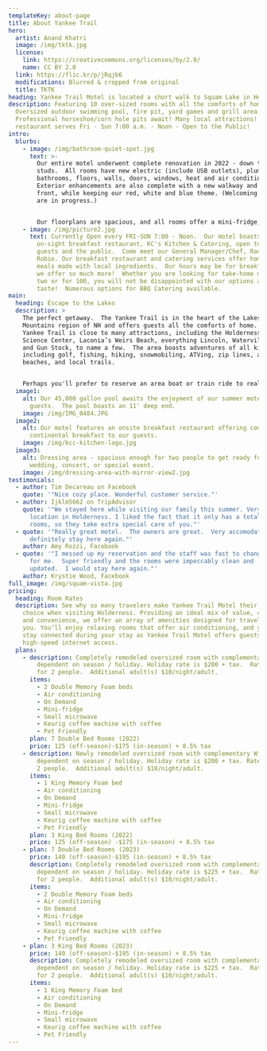 ```yaml
---
templateKey: about-page
title: About Yankee Trail
hero:
  artist: Anand Khatri
  image: /img/tktk.jpg
  license:
    link: https://creativecommons.org/licenses/by/2.0/
    name: CC BY 2.0
  link: https://flic.kr/p/jRqjb6
  modifications: Blurred & cropped from original
  title: TKTK
heading: Yankee Trail Motel is located a short walk to Squam Lake in Holderness, NH
description: Featuring 10 over-sized rooms with all the comforts of home.
  Oversized outdoor swimming pool, fire pit, yard games and grill area.
  Professional horseshoe/corn hole pits await! Many local attractions! Breakfast
  restaurant serves Fri - Sun 7:00 a.m. - Noon - Open to the Public!
intro:
  blurbs:
    - image: /img/bathroom-quiet-spot.jpg
      text: >-
        Our entire motel underwent complete renovation in 2022 - down to the
        studs.  All rooms have new electric (include USB outlets), plumbing,
        bathrooms, floors, walls, doors, windows, heat and air conditioning.
        Exterior enhancements are also complete with a new walkway and vinyl
        front, while keeping our red, white and blue theme. (Welcoming red doors
        are in progress.)


        Our floorplans are spacious, and all rooms offer a mini-fridge, microwave, Keurig coffee maker (coffee provided) and blow dryers. We currently offer three King rooms and seven rooms with two double (full) beds.  
    - image: /img/picture2.jpg
      text: Currently Open every FRI-SUN 7:00 - Noon.  Our motel boasts a small
        on-sight breakfast restaurant, KC's Kitchen & Catering, open to our
        guests and the public.  Come meet our General Manager/Chef, Rachel
        Robie. Our breakfast restaurant and catering services offer home-cooked
        meals made with local ingredients.  Our hours may be for breakfast, but
        we offer so much more!  Whether you are looking for take-home meals for
        two or for 100, you will not be disappointed with our options and the
        taste!  Numerous options for BBQ Catering available.
main:
  heading: Escape to the Lakes
  description: >
    The perfect getaway.  The Yankee Trail is in the heart of the Lakes and
    Mountains region of NH and offers guests all the comforts of home.  The
    Yankee Trail is close to many attractions, including the Holderness Natural
    Science Center, Laconia’s Weirs Beach, everything Lincoln, Waterville Valley
    and Gun Stock, to name a few.  The area boasts adventures of all kinds,
    including golf, fishing, hiking, snowmobiling, ATVing, zip lines, area
    beaches, and local trails.


    Perhaps you'll prefer to reserve an area boat or train ride to really take in the sights!  We are the perfect location for being near it all but not in it all; allowing you to participate and to take a break when you need one!  We are a perfect location for Lake Squam, Newfound Lake, and Winnipesauki Fishing and Pond Hockey Tournaments, as well as for Laconia's bike week.  Or maybe you are attending a concert/event at the nearby BNH Pavilion. Better yet, create your own event right here on our grounds! Gather your friends and family and come enjoy all the Yankee Trail has to offer.  
  image1:
    alt: Our 45,000 gallon pool awaits the enjoyment of our summer motel
      guests.  The pool boasts an 11' deep end.
    image: /img/IMG_0484.JPG
  image2:
    alt: Our motel features an onsite breakfast restaurant offering complimentary
      continental breakfast to our guests.
    image: /img/kcc-kitchen-logo.jpg
  image3:
    alt: Dressing area - spacious enough for two people to get ready for that
      wedding, concert, or special event.
    image: /img/dressing-area-with-mirror-view2.jpg
testimonials:
  - author: Tim Decareau on Facebook
    quote: '"Nice cozy place. Wonderful customer service."'
  - author: Ijklm5662 on TripAdvisor
    quote: '"We stayed here while visiting our family this summer. Very convenient
      location in Holderness. I liked the fact that it only has a total of 10
      rooms, so they take extra special care of you."'
  - quote: '"Really great motel.  The owners are great.  Very accomodating.  I will
      definitely stay here again."'
    author: Amy Rozzi, Facebook
  - quote: '"I messed up my reservation and the staff was fast to change the date
      for me.  Super friendly and the rooms were impeccably clean and
      updated.  I would stay here again."'
    author: Krystie Wood, Facebook
full_image: /img/squam-vista.jpg
pricing:
  heading: Room Rates
  description: See why so many travelers make Yankee Trail Motel their motel of
    choice when visiting Holderness. Providing an ideal mix of value, comfort
    and convenience, we offer an array of amenities designed for travelers like
    you. You’ll enjoy relaxing rooms that offer air conditioning, and you can
    stay connected during your stay as Yankee Trail Motel offers guests free
    high-speed internet access.
  plans:
    - description: Completely remodeled oversized room with complementary WiFi.  Rate
        dependent on season / holiday. Holiday rate is $200 + tax.  Rates are
        for 2 people.  Additional adult(s) $10/night/adult.
      items:
        - 2 Double Memory Foam beds
        - Air conditioning
        - On Demand
        - Mini-fridge
        - Small microwave
        - Keurig coffee machine with coffee
        - Pet Friendly
      plan: 7 Double Bed Rooms (2022)
      price: 125 (off-season)-$175 (in-season) + 8.5% tax
    - description: Newly remodeled oversized room with complementary WiFi.  Rate
        dependent on season / holiday. Holiday rate is $200 + tax. Rates are for
        2 people.  Additional adult(s) $10/night/adult.
      items:
        - 1 King Memory Foam bed
        - Air conditioning
        - On Demand
        - Mini-fridge
        - Small microwave
        - Keurig coffee machine with coffee
        - Pet Friendly
      plan: 3 King Bed Rooms (2022)
      price: 125 (off-season) -$175 (in-season) + 8.5% tax
    - plan: 7 Double Bed Rooms (2023)
      price: 140 (off-season)-$195 (in-season) + 8.5% tax
      description: Completely remodeled oversized room with complementary WiFi.  Rate
        dependent on season / holiday. Holiday rate is $225 + tax.  Rates are
        for 2 people.  Additional adult(s) $10/night/adult.
      items:
        - 2 Double Memory Foam beds
        - Air conditioning
        - On Demand
        - Mini-fridge
        - Small microwave
        - Keurig coffee machine with coffee
        - Pet Friendly
    - plan: 3 King Bed Rooms (2023)
      price: 140 (off-season)-$195 (in-season) + 8.5% tax
      description: Completely remodeled oversized room with complementary WiFi.  Rate
        dependent on season / holiday. Holiday rate is $225 + tax.  Rates are
        for 2 people.  Additional adult(s) $10/night/adult.
      items:
        - 1 King Memory Foam bed
        - Air conditioning
        - On Demand
        - Mini-fridge
        - Small microwave
        - Keurig coffee machine with coffee
        - Pet Friendly
---
```

